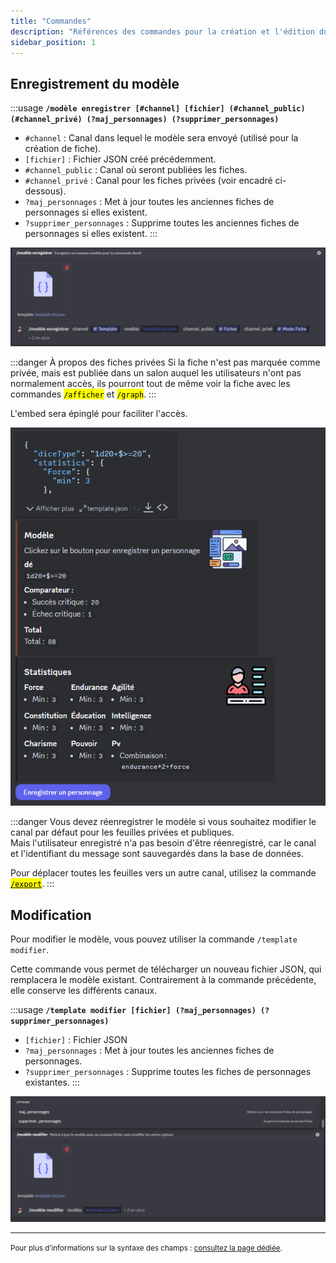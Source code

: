 ```yaml
---
title: "Commandes"
description: "Références des commandes pour la création et l'édition du modèle de fiche de personnage."
sidebar_position: 1
---
```


## Enregistrement du modèle

:::usage
**`/modèle enregistrer [#channel] [fichier] (#channel_public) (#channel_privé) (?maj_personnages) (?supprimer_personnages)`**
- `#channel` : Canal dans lequel le modèle sera envoyé (utilisé pour la création de fiche).
- `[fichier]` : Fichier JSON créé précédemment.
- `#channel_public` : Canal où seront publiées les fiches.
- `#channel_privé` : Canal pour les fiches privées (voir encadré ci-dessous).
- `?maj_personnages` : Met à jour toutes les anciennes fiches de personnages si elles existent.
- `?supprimer_personnages` : Supprime toutes les anciennes fiches de personnages si elles existent.
:::

![enregistrement](../../assets/register/cmd_add.png)

:::danger À propos des fiches privées
Si la fiche n'est pas marquée comme privée, mais est publiée dans un salon auquel les utilisateurs n'ont pas normalement accès, ils pourront tout de même voir la fiche avec les commandes <mark>`/afficher`</mark> et <mark>`/graph`</mark>.
:::

L'embed sera épinglé pour faciliter l'accès.

![embed](../../assets/register/embed_template.png)

:::danger
Vous devez réenregistrer le modèle si vous souhaitez modifier le canal par défaut pour les feuilles privées et publiques.  
Mais l'utilisateur enregistré n'a pas besoin d'être réenregistré, car le canal et l'identifiant du message sont sauvegardés dans la base de données.

Pour déplacer toutes les feuilles vers un autre canal, utilisez la commande [<mark>`/export`</mark>](../import_export.md).
:::

## Modification

Pour modifier le modèle, vous pouvez utiliser la commande `/template modifier`.

Cette commande vous permet de télécharger un nouveau fichier JSON, qui remplacera le modèle existant. Contrairement à la commande précédente, elle conserve les différents canaux.

:::usage
**`/template modifier [fichier] (?maj_personnages) (?supprimer_personnages)`**
- `[fichier]` : Fichier JSON
- `?maj_personnages` : Met à jour toutes les anciennes fiches de personnages.
- `?supprimer_personnages` : Supprime toutes les fiches de personnages existantes.
:::

![modifier](../../assets/register/modif_template.png)

---
<small>Pour plus d’informations sur la syntaxe des champs : [consultez la page dédiée](../../introduction/format.mdx).</small>
